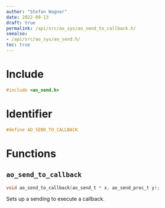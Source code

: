 ```yaml
---
author: "Stefan Wagner"
date: 2022-09-13
draft: true
permalink: /api/src/ao_sys/ao_send_to_callback.h/
seealso:
- /api/src/ao_sys/ao_send.h/
toc: true
---
```


# Include

```c
#include <ao_send.h>
```

# Identifier

```c
#define AO_SEND_TO_CALLBACK
```

# Functions

## `ao_send_to_callback`

```c
void ao_send_to_callback(ao_send_t * x, ao_send_proc_t y);
```

Sets up a sending to execute a callback.
